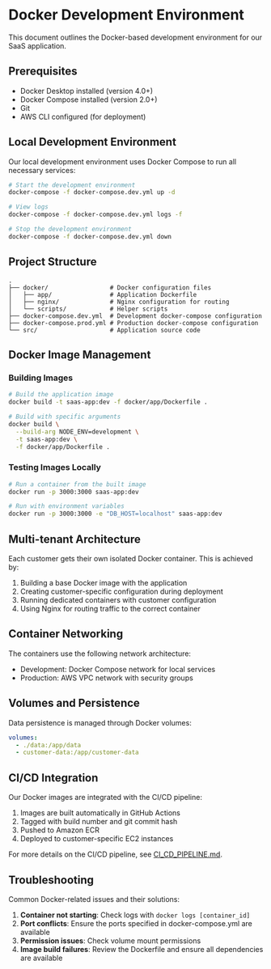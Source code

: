# Docker Development Environment

This document outlines the Docker-based development environment for our SaaS application.

## Prerequisites

- Docker Desktop installed (version 4.0+)
- Docker Compose installed (version 2.0+)
- Git
- AWS CLI configured (for deployment)

## Local Development Environment

Our local development environment uses Docker Compose to run all necessary services:

```bash
# Start the development environment
docker-compose -f docker-compose.dev.yml up -d

# View logs
docker-compose -f docker-compose.dev.yml logs -f

# Stop the development environment
docker-compose -f docker-compose.dev.yml down
```

## Project Structure

```
.
├── docker/                 # Docker configuration files
│   ├── app/                # Application Dockerfile
│   ├── nginx/              # Nginx configuration for routing
│   └── scripts/            # Helper scripts
├── docker-compose.dev.yml  # Development docker-compose configuration
├── docker-compose.prod.yml # Production docker-compose configuration
└── src/                    # Application source code
```

## Docker Image Management

### Building Images

```bash
# Build the application image
docker build -t saas-app:dev -f docker/app/Dockerfile .

# Build with specific arguments
docker build \
  --build-arg NODE_ENV=development \
  -t saas-app:dev \
  -f docker/app/Dockerfile .
```

### Testing Images Locally

```bash
# Run a container from the built image
docker run -p 3000:3000 saas-app:dev

# Run with environment variables
docker run -p 3000:3000 -e "DB_HOST=localhost" saas-app:dev
```

## Multi-tenant Architecture

Each customer gets their own isolated Docker container. This is achieved by:

1. Building a base Docker image with the application
2. Creating customer-specific configuration during deployment
3. Running dedicated containers with customer configuration
4. Using Nginx for routing traffic to the correct container

## Container Networking

The containers use the following network architecture:

- Development: Docker Compose network for local services
- Production: AWS VPC network with security groups

## Volumes and Persistence

Data persistence is managed through Docker volumes:

```yaml
volumes:
  - ./data:/app/data
  - customer-data:/app/customer-data
```

## CI/CD Integration

Our Docker images are integrated with the CI/CD pipeline:

1. Images are built automatically in GitHub Actions
2. Tagged with build number and git commit hash
3. Pushed to Amazon ECR
4. Deployed to customer-specific EC2 instances

For more details on the CI/CD pipeline, see [CI_CD_PIPELINE.md](CI_CD_PIPELINE.md).

## Troubleshooting

Common Docker-related issues and their solutions:

1. **Container not starting**: Check logs with `docker logs [container_id]`
2. **Port conflicts**: Ensure the ports specified in docker-compose.yml are available
3. **Permission issues**: Check volume mount permissions
4. **Image build failures**: Review the Dockerfile and ensure all dependencies are available 